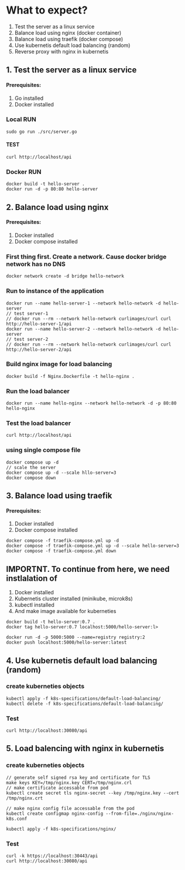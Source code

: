 # What to expect?
1. Test the server as a linux service
2. Balance load using nginx (docker container)
3. Balance load using traefik (docker compose)
4. Use kubernetis default load balancing (random)
5. Reverse proxy with nginx in kubernetis

## 1. Test the server as a linux service
#### Prerequisites:
1. Go installed
2. Docker installed

### Local RUN
`sudo go run ./src/server.go`

#### TEST
`curl http://localhost/api`


### Docker RUN
```
docker build -t hello-server .
docker run -d -p 80:80 hello-server
```


## 2. Balance load using nginx
#### Prerequisites:
1. Docker installed
2. Docker compose installed

### First thing first. Create a network. Cause docker bridge network has no DNS
`docker network create -d bridge hello-network`

### Run to instance of the application
```
docker run --name hello-server-1 --network hello-network -d hello-server
// test server-1
// docker run --rm --network hello-network curlimages/curl curl http://hello-server-1/api
docker run --name hello-server-2 --network hello-network -d hello-server
// test server-2
// docker run --rm --network hello-network curlimages/curl curl http://hello-server-2/api
```


### Build nginx image for load balancing
`docker build -f Nginx.Dockerfile -t hello-nginx .`

### Run the load balancer
`docker run --name hello-nginx --network hello-network -d -p 80:80 hello-nginx`

### Test the load balancer
`curl http://localhost/api`


### using single compose file
```
docker compose up -d
// scale the server
docker compose up -d --scale hllo-server=3
docker compose down
```


## 3. Balance load using traefik
#### Prerequisites:
1. Docker installed 
2. Docker compose installed

```
docker compose -f traefik-compose.yml up -d
docker compose -f traefik-compose.yml up -d --scale hello-server=3
docker compose -f traefik-compose.yml down
```

## IMPORTNT. To continue from here, we need instlalation of
1. Docker installed
2. Kubernetis cluster installed (minikube, microk8s)
3. kubectl installed
4. And make image available for kuberneties
```
docker build -t hello-server:0.7 .
docker tag hello-server:0.7 localhost:5000/hello-server:l>

docker run -d -p 5000:5000 --name=registry registry:2
docker push localhost:5000/hello-server:latest
```


## 4. Use kubernetis default load balancing (random)
### create kuberneties objects
```
kubectl apply -f k8s-specifications/default-load-balancing/
kubectl delete -f k8s-specifications/default-load-balancing/
```

### Test
`curl http://localhost:30080/api`


## 5. Load balencing with nginx in kubernetis
### create kuberneties objects
```
// generate self signed rsa key and certificate for TLS
make keys KEY=/tmp/nginx.key CERT=/tmp/nginx.crl
// make certificate accessable from pod
kubectl create secret tls nginx-secret --key /tmp/nginx.key --cert /tmp/nginx.crt

// make nginx config file accessable from the pod
kubectl create configmap nginx-config --from-file=./nginx/nginx-k8s.conf

kubectl apply -f k8s-specifications/nginx/
```

### Test
```
curl -k https://localhost:30443/api
curl http://localhost:30080/api
```
